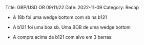 Title: GBP/USD OR 09/11/22
Date: 2022-11-09
Category: Recap

* A 18b foi uma wedge bottom com sb na b121

* A b121 foi uma boa sb. Uma BOB de uma wedge bottom 


* A compra acima da b121 com alvo em 3 barras.

